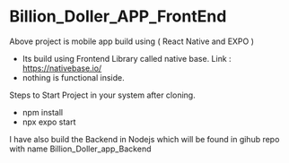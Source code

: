 # Billion_Doller_APP_FrontEnd

Above project is mobile app build using ( React Native and EXPO ) 
- Its build using Frontend Library called native base. Link : https://nativebase.io/
- nothing is functional inside. 

Steps to Start Project in your system after cloning.
- npm install
- npx expo start

I have also build the Backend in Nodejs which will be found in gihub repo with name Billion_Doller_app_Backend
